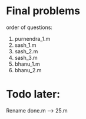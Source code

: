# Final problems
order of questions:
1. purnendra_1.m
2. sash_1.m
3. sash_2.m
4. sash_3.m
5. bhanu_1.m
6. bhanu_2.m
# Todo later:
Rename done.m --> 25.m
